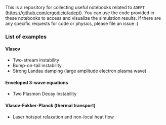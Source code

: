 This is a repository for collecting useful notebooks related to `ADEPT` (https://github.com/ergodicio/adept). You can use the code provided in these notebooks to access and visualize the simulation results. If there are any specific requests for code or physics, please file an issue :)

### List of examples
#### Vlasov
- Two-stream instability 
- Bump-on-tail instability
- Strong Landau damping (large amplitude electron plasma wave)

#### Enveloped 3-wave equations
- Two Plasmon Decay Instability 

#### Vlasov-Fokker-Planck (thermal transport)
- Laser hotspot relaxation and non-local heat flow
